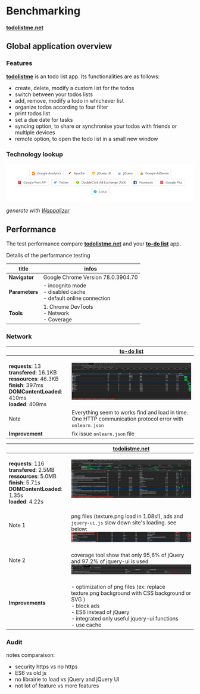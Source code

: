 # Benchmarking

**[todolistme.net](http://todolistme.net/)**

## Global application overview

### Features

**[todolistme](http://todolistme.net/)** is an todo list app. Its functionalities are as follows:

- create, delete, modify a custom list for the todos
- switch between your todos lists
- add, remove, modify a todo in whichever list
- organize todos according to four filter
- print todos list
- set a due date for tasks
- syncing option, to share or synchronise your todos with friends or multiple devices
- remote option, to open the todo list in a small new window

### Technology lookup

![Technology lookup](/images/benchmarking/technology_lookup.png)

_generate with [Wappalizer](https://www.wappalyzer.com/)_

## Performance

The test performance compare **[todolistme.net](http://todolistme.net/)** and your **[to-do list](https://todos.mokokom.com/)** app.

Details of the performance testing

| title          | infos                                                                  |
| -------------- | ---------------------------------------------------------------------- |
| **Navigator**  | Google Chrome Version 78.0.3904.70                                     |
| **Parameters** | - incognito mode<br> - disabled cache <br> - default online connection |
| **Tools**      | 1. Chrome DevTools <br> - Network <br> - Coverage                      |

### Network

|                                                                                                                                                        | **[to-do list](https://todos.mokokom.com/)**                                                                              |
| ------------------------------------------------------------------------------------------------------------------------------------------------------ | ------------------------------------------------------------------------------------------------------------------------- |
| <br>**requests**: 13 <br>**transfered**: 16.1KB <br>**ressources**: 46.3KB <br>**finish**: 397ms <br>**DOMContentLoaded**: 410ms <br>**loaded**: 409ms | ![Technology lookup](/images/benchmarking/todos_overwall_network.png) <br>                                                |
| Note                                                                                                                                                   | Everything seem to works find and load in time. One HTTP communication protocol error with <code>onlearn.json</code> <br> |
| **Improvement**                                                                                                                                        | fix issue <code>onlearn.json</code> file <br>                                                                             |

|                                                                                                                                                       | [todolistme.net](http://todolistme.net/) <br>                                                                                                                                                                           |
| ----------------------------------------------------------------------------------------------------------------------------------------------------- | ----------------------------------------------------------------------------------------------------------------------------------------------------------------------------------------------------------------------- |
| <br>**requests**: 116 <br>**transfered**: 2.5MB <br>**ressources**: 5.0MB <br>**finish**: 5.71s <br>**DOMContentLoaded**: 1.35s <br>**loaded**: 4.22s | ![Technology lookup](/images/benchmarking/todolistme_overall_network.png) <br>                                                                                                                                          |
| Note 1                                                                                                                                                | <br> png files (texture.png load in 1.08s!), ads and <code>jquery-ui.js</code> slow down site's loading. see below: <br> ![loading content todolistme](/images/benchmarking/loading_content_todolistme.png) <br>        |
| Note 2                                                                                                                                                | <br> coverage tool show that only 95,6% of jQuery and 97.2% of jquery-ui is used <br> ![jQuery coverage](/images/benchmarking/jquery_coverage.png) <br>                                                                 |
| **Improvements**                                                                                                                                      | <br> - optimization of png files (ex: replace texture.png background with CSS background or SVG ) <br> - block ads <br> - ES6 instead of jQuery <br> - integrated only useful jquery-ui functions <br> - use cache <br> |

### Audit

notes comparaison:

- security https vs no https
- ES6 vs old js
- no librairie to load vs jQuery and jQuery UI
- not lot of feature vs more features
